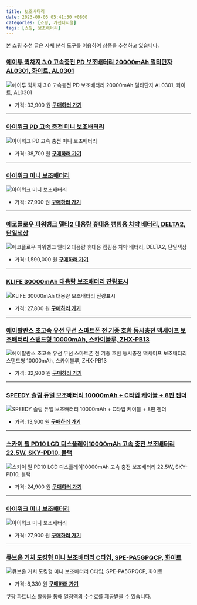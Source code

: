 ```yaml
---
title: 보조배터리
date: 2023-09-05 05:41:50 +0800
categories: [쇼핑, 가전디지털]
tags: [쇼핑, 보조배터리]
---
```

본 쇼핑 추천 글은 자체 분석 도구를 이용하여 상품을 추천하고 있습니다.
### [에이투 퀵차지 3.0 고속충전 PD 보조배터리 20000mAh 멀티단자 AL0301, 화이트, AL0301](https://link.coupang.com/re/AFFSDP?lptag=AF1030537&pageKey=6204537547&itemId=18215145563&vendorItemId=82108386841&traceid=V0-153-1c51c7eb6109913a&clickBeacon=dNCcrJWOSZopvE%2Bvbs6bU7Hm5rwaXWubvqpaP674qiteIK0DIG%2Fl2lBZIUi5%2F3KRkBV5WTCTa1je25GPmHH9IzqAJpyIOFTSVk4SbRJih4ZIlw4peM0xHqdXpfoO2pHoSlb2GLShBGyDrmv%2BpkmdQvkvqrmn1GbzetqidzsCknhURhlyfR3IRJz78lpioBsbX1nG6BpMfEI%2Br%2FW2p9y12%2FwPrxOzPLSkgL2XyZ6yjeLFZk2sg4%2B8ZpldCkJEj3Q%2Fbp3ffZa1CKDNOHl8bb26UNLrbp9rvoXXuP7jw00wzZaYMp676%2FUBSQooiFRBs6WC38KIucdmfZ5Dt%2BMSF8wDWUQH9b3q6H%2Fgwz5CeTbpD9852aPZ%2F7NdTo0LcyFYd6UNKlXMO%2B2q6zhfGflkxveZ3LrYoIfoEhX4QOKMXyG1Av8aAVwrhbk3BYUuCboWvsV5IzK8yOMvbkUtEaMckb%2FNdG6qNHuIgCIKKJMHNjnQGqZb%2F2D16KuwR7DLip6eQHMQoIZGKJL6YTeC0whUQ%2FSS53v6L3neQm3xg4Ytw1LmtsEmiiln1%2B4nRCbKUQP4mxTbAGxJhjRkd0G9BoomWduxpN1m4RNfZUpQ52M9HJX7qcU3815mRyiSVOzkOMCXSyVAq%2FOlZZEuQ%2FcdVmb%2BkD85uR227Wd7vLJYbYfLePbN4BlKvXRY%2FyegpWzJ3bmveWuq4LjrnWu5D%2FC%2FFrMne1csEVeZ%2Fl3b7FGhd3DwLY3pT1KIKIMUVuB%2BEWQceL8f6kXZxZMqRe1546hFrWf%2BogyWCro%2FYAPlfY1UOgpHEHe0EFEvcGdXqcVifX6kBf7i1RbJYCwlNaiFyRf0%2F8qrvzrdYtWHApaR5q25%2BlYIIaddsE6ERDWD7afuyIqrqtZbSUiz&requestid=20230907054150179107270488&token=31850C%7CMIXED)
![에이투 퀵차지 3.0 고속충전 PD 보조배터리 20000mAh 멀티단자 AL0301, 화이트, AL0301](https://ads-partners.coupang.com/image1/Go8PfcT39SJzC7a8GiQ5Vn5KNRBdKZhe1z3HLtDo4EL85wmn8oGDvMRViq-4zV1OZiPbyUCy2Vm1xqmI_awxkdk9gbHz4s7DXWAo_6J7aZ-1mZqshxO8An4EhkP2SwELIJrOizG8GBzl8LMU2icq68Da_JdXjfQfJZxjKLyQ6hmRL7UVuaF7FLcfRbiUeBkZarjIh2K7dR7ddsZyZ7qBqlySowpK3GgXX6F_PFcF1hLZpFMzDVIfXzP0UiIdFbm_Apzs7JeDY5ct_-tg5UoO14ErS41JFg==)
- 가격: 33,900 원
[**구매하러 가기**](https://link.coupang.com/re/AFFSDP?lptag=AF1030537&pageKey=6204537547&itemId=18215145563&vendorItemId=82108386841&traceid=V0-153-1c51c7eb6109913a&clickBeacon=dNCcrJWOSZopvE%2Bvbs6bU7Hm5rwaXWubvqpaP674qiteIK0DIG%2Fl2lBZIUi5%2F3KRkBV5WTCTa1je25GPmHH9IzqAJpyIOFTSVk4SbRJih4ZIlw4peM0xHqdXpfoO2pHoSlb2GLShBGyDrmv%2BpkmdQvkvqrmn1GbzetqidzsCknhURhlyfR3IRJz78lpioBsbX1nG6BpMfEI%2Br%2FW2p9y12%2FwPrxOzPLSkgL2XyZ6yjeLFZk2sg4%2B8ZpldCkJEj3Q%2Fbp3ffZa1CKDNOHl8bb26UNLrbp9rvoXXuP7jw00wzZaYMp676%2FUBSQooiFRBs6WC38KIucdmfZ5Dt%2BMSF8wDWUQH9b3q6H%2Fgwz5CeTbpD9852aPZ%2F7NdTo0LcyFYd6UNKlXMO%2B2q6zhfGflkxveZ3LrYoIfoEhX4QOKMXyG1Av8aAVwrhbk3BYUuCboWvsV5IzK8yOMvbkUtEaMckb%2FNdG6qNHuIgCIKKJMHNjnQGqZb%2F2D16KuwR7DLip6eQHMQoIZGKJL6YTeC0whUQ%2FSS53v6L3neQm3xg4Ytw1LmtsEmiiln1%2B4nRCbKUQP4mxTbAGxJhjRkd0G9BoomWduxpN1m4RNfZUpQ52M9HJX7qcU3815mRyiSVOzkOMCXSyVAq%2FOlZZEuQ%2FcdVmb%2BkD85uR227Wd7vLJYbYfLePbN4BlKvXRY%2FyegpWzJ3bmveWuq4LjrnWu5D%2FC%2FFrMne1csEVeZ%2Fl3b7FGhd3DwLY3pT1KIKIMUVuB%2BEWQceL8f6kXZxZMqRe1546hFrWf%2BogyWCro%2FYAPlfY1UOgpHEHe0EFEvcGdXqcVifX6kBf7i1RbJYCwlNaiFyRf0%2F8qrvzrdYtWHApaR5q25%2BlYIIaddsE6ERDWD7afuyIqrqtZbSUiz&requestid=20230907054150179107270488&token=31850C%7CMIXED)
---
### [아이워크 PD 고속 충전 미니 보조배터리](https://link.coupang.com/re/AFFSDP?lptag=AF1030537&pageKey=6890265321&itemId=16528636845&vendorItemId=83715570859&traceid=V0-153-44ee6bc8b3d418d8&requestid=20230907054150179107270488&token=31850C%7CMIXED)
![아이워크 PD 고속 충전 미니 보조배터리](https://ads-partners.coupang.com/image1/vFFSm56L-EIUobWTvAe3oSwueprE7SHVQexWVVKSi9lVJMDA6YH-tNvupY2Prfo2DX2Soopg6VU909Wnfh3CR7fcOEmb-hsWqDafoW1Ve1_lQOulOPPY17uX4BM8jYXaoAkRFUcqLPzL3xmqbR3aPBUKCgPL5Hmzglv0uPQPNk0cQldDTGKW-bPWIReEPCj9mUE8AEG_G19Tloj0ePbZWOX5j7We_ZbRNg9_GibCZszqDlfwZqJu1mVqnWIQmzWwky4otyrKC6NgOthOTAoOhQ==)
- 가격: 38,700 원
[**구매하러 가기**](https://link.coupang.com/re/AFFSDP?lptag=AF1030537&pageKey=6890265321&itemId=16528636845&vendorItemId=83715570859&traceid=V0-153-44ee6bc8b3d418d8&requestid=20230907054150179107270488&token=31850C%7CMIXED)
---
### [아이워크 미니 보조배터리](https://link.coupang.com/re/AFFSDP?lptag=AF1030537&pageKey=4933688720&itemId=6488109318&vendorItemId=70383684067&traceid=V0-153-3d5f8aa7d181f455&requestid=20230907054150179107270488&token=31850C%7CMIXED)
![아이워크 미니 보조배터리](https://ads-partners.coupang.com/image1/2R9YfFJVzNCRoP6W2T3MrKgg8Za0SOeqxK9616aeKRTEvpy1AvC7v3GUnbu7rxq02QJl_Esf7pTS7Mfq7e-ObJxJJrlFLdus8iwpbojsTwN9v77SdS1WizLh1vTff0qGjbXlW1pDfi6JohTiLzCn3HO2H5RoQZJAhuyY2QztShj_DJN0xkHnbUGfcbgwzL7fCxeyoRGs98U8O1Fv45f9iAPbMMzWSUv_Tar4WAnnt5UZEcHmTwBhMYCwa4bh5CUjXUBoCXmC-fsWXCm-k_suow==)
- 가격: 27,900 원
[**구매하러 가기**](https://link.coupang.com/re/AFFSDP?lptag=AF1030537&pageKey=4933688720&itemId=6488109318&vendorItemId=70383684067&traceid=V0-153-3d5f8aa7d181f455&requestid=20230907054150179107270488&token=31850C%7CMIXED)
---
### [에코플로우 파워뱅크 델타2 대용량 휴대용 캠핑용 차박 배터리, DELTA2, 단일색상](https://link.coupang.com/re/AFFSDP?lptag=AF1030537&pageKey=7172790404&itemId=18074553706&vendorItemId=85227674418&traceid=V0-153-aa9e0fb49c20fdfd&clickBeacon=dNCcrJWOSZopvE%2Bvbs6bU7Hm5rwaXWubvqpaP674qiteIK0DIG%2Fl2lBZIUi5%2F3KRkBV5WTCTa1je25GPmHH9IzqAJpyIOFTSVk4SbRJih4YhTbPrKoD4K1h62uA4KsFmSlb2GLShBGyDrmv%2BpkmdQmYFQkb%2B%2FPflgkcvmUES1EGUwD3lMccWNe8Nlk6135SBX1nG6BpMfEI%2Br%2FW2p9y12%2FwPrxOzPLSkgL2XyZ6yjeLFZk2sg4%2B8ZpldCkJEj3Q%2FxcGFOH05VJIYv%2FSz2lqu6BMs1AsD0GwMuYndDRUtBbkagTvtgW%2Flui3086KvTY%2Fx38KIucdmfZ5Dt%2BMSF8wDWYEoPekht1glMT9csyA3BsriuOT8CbLYew%2FLx8S0OrTZKcLCp%2BifVlU50DBZRqZaz18BFKtdu%2B2rZAG3ZlTiVey4GZ6fTnLxE8g%2FTscUTngxN73u4%2FPrNI2ZdYK1hx7vK4D6lTQcd6UdQzOeFuAapMQM%2F4Ivc0PQZU74OayBquRaAltbiaYAI9wx0p7%2FXZMO2ivASlexhJvf2Lm6Dn7QGD96W42GocPKGcVhoRDY%2BuIQgIBv7AVLtX3xcsZdkojY1JR6h88LoBXjM%2FCNiu%2FfLfzLJTfO95QjOibMGNGubYorrNg2lTsgMsoqiIHDYA%2Flrsf194hJ9Y7sOXpCe33eZGjVXpHXFsEcry5xdcvOXlvVvYa6ygj0Scy1iZyhUHNKhQw%2FHuEWlkgkMrzf4kmCuLfa%2FXOJOmpRw80oGeU52XRngjBhOy4yQeAiEdOfoREN0Kpia1vE3u%2BNwOlL6gFfYoyPPcwq2ZJfXo0pEa0BAyNLUuiVo%2BpnyW1f2EET6zOFRa3NuKEyaCRPwX6ezBnUwFdAc5J0KwE962F9T8VBj7M6&requestid=20230907054150179107270488&token=31850C%7CMIXED)
![에코플로우 파워뱅크 델타2 대용량 휴대용 캠핑용 차박 배터리, DELTA2, 단일색상](https://ads-partners.coupang.com/image1/Gnk7fXZecG3ghxD3Grhxo6pXnTWpEdqWDO2Q6CEIMgQLTw0zFtpgRyPmNMBvHYnvGFLROVPj_xf94QFHgMsM00lCKwBc4kyvCuIijEwqpb8V5fczibSXv4sEjLdWSAE_IjAh92POQrmlq3pISnBhSivXjyNO4IGmASJXPdN73KOz6m22fFg7QGccOZTvWZYew8UD_ioe1Djl9oA-LPXBK7eJlrDqgu9z4Hty7K7euyZc7bqScgOpsJ2d0AygH4lOsbSZyFHYDy1sCiM5iqk913Spu8tdkd7eJ3NyELw6Xu036XXD)
- 가격: 1,590,000 원
[**구매하러 가기**](https://link.coupang.com/re/AFFSDP?lptag=AF1030537&pageKey=7172790404&itemId=18074553706&vendorItemId=85227674418&traceid=V0-153-aa9e0fb49c20fdfd&clickBeacon=dNCcrJWOSZopvE%2Bvbs6bU7Hm5rwaXWubvqpaP674qiteIK0DIG%2Fl2lBZIUi5%2F3KRkBV5WTCTa1je25GPmHH9IzqAJpyIOFTSVk4SbRJih4YhTbPrKoD4K1h62uA4KsFmSlb2GLShBGyDrmv%2BpkmdQmYFQkb%2B%2FPflgkcvmUES1EGUwD3lMccWNe8Nlk6135SBX1nG6BpMfEI%2Br%2FW2p9y12%2FwPrxOzPLSkgL2XyZ6yjeLFZk2sg4%2B8ZpldCkJEj3Q%2FxcGFOH05VJIYv%2FSz2lqu6BMs1AsD0GwMuYndDRUtBbkagTvtgW%2Flui3086KvTY%2Fx38KIucdmfZ5Dt%2BMSF8wDWYEoPekht1glMT9csyA3BsriuOT8CbLYew%2FLx8S0OrTZKcLCp%2BifVlU50DBZRqZaz18BFKtdu%2B2rZAG3ZlTiVey4GZ6fTnLxE8g%2FTscUTngxN73u4%2FPrNI2ZdYK1hx7vK4D6lTQcd6UdQzOeFuAapMQM%2F4Ivc0PQZU74OayBquRaAltbiaYAI9wx0p7%2FXZMO2ivASlexhJvf2Lm6Dn7QGD96W42GocPKGcVhoRDY%2BuIQgIBv7AVLtX3xcsZdkojY1JR6h88LoBXjM%2FCNiu%2FfLfzLJTfO95QjOibMGNGubYorrNg2lTsgMsoqiIHDYA%2Flrsf194hJ9Y7sOXpCe33eZGjVXpHXFsEcry5xdcvOXlvVvYa6ygj0Scy1iZyhUHNKhQw%2FHuEWlkgkMrzf4kmCuLfa%2FXOJOmpRw80oGeU52XRngjBhOy4yQeAiEdOfoREN0Kpia1vE3u%2BNwOlL6gFfYoyPPcwq2ZJfXo0pEa0BAyNLUuiVo%2BpnyW1f2EET6zOFRa3NuKEyaCRPwX6ezBnUwFdAc5J0KwE962F9T8VBj7M6&requestid=20230907054150179107270488&token=31850C%7CMIXED)
---
### [KLIFE 30000mAh 대용량 보조배터리 잔량표시](https://link.coupang.com/re/AFFSDP?lptag=AF1030537&pageKey=6827663522&itemId=16199957632&vendorItemId=83904772195&traceid=V0-153-702c9cf390108150&requestid=20230907054150179107270488&token=31850C%7CMIXED)
![KLIFE 30000mAh 대용량 보조배터리 잔량표시](https://ads-partners.coupang.com/image1/ES9AnIddkxS-1EGjEVQiUlIfJ3iHez9KlNqEgeM8CUTNAn_WvcchPUZ2E1LUt-KUjUIjMdA0cyOoI_AtA7sLo_7hT-93nA5MBtPRKbMCRNB3diPiIc46qzgWHuQdjey5lozrms4WqNK9ofMeHTk8Sy_vu79ZVcM-vwKVmMAe13skQk-LGYAs6Qow6rluPpk44x3EqXag36HHVLxFHl_qVs9dN8Q3od5pzGcMQ9vEp7v0JVL-4IUCcBYRZof-cb4uNndqeNIMtHNsMREslTCvsDpj8vFBubKRcv_ZLiLf4g==)
- 가격: 27,800 원
[**구매하러 가기**](https://link.coupang.com/re/AFFSDP?lptag=AF1030537&pageKey=6827663522&itemId=16199957632&vendorItemId=83904772195&traceid=V0-153-702c9cf390108150&requestid=20230907054150179107270488&token=31850C%7CMIXED)
---
### [에이팔란스 초고속 유선 무선 스마트폰 전 기종 호환 동시충전 맥세이프 보조배터리 스탠드형 10000mAh, 스카이블루, ZHX-PB13](https://link.coupang.com/re/AFFSDP?lptag=AF1030537&pageKey=7075276680&itemId=17583476382&vendorItemId=84750040164&traceid=V0-153-35c8238df70dd443&clickBeacon=dNCcrJWOSZopvE%2Bvbs6bU7Hm5rwaXWubvqpaP674qiteIK0DIG%2Fl2lBZIUi5%2F3KRkBV5WTCTa1je25GPmHH9IzqAJpyIOFTSVk4SbRJih4YdqqZ5AmQERpSBWFvyLkoyuHHwYD78vZ4CD84WbfghkCml9c%2FigT%2BjGBWDuEX5TAeD0s5w9xeLG6eDxIPbhznBX1nG6BpMfEI%2Br%2FW2p9y12%2FwPrxOzPLSkgL2XyZ6yjeLFZk2sg4%2B8ZpldCkJEj3Q%2FhHg8JcE%2BvW79KRD0fmu4nn4KxjANw8HsW7VcQETKLuoY9dW41SsFhuMG2O0lg5ElwHBdNUfGtWt30s4%2Fea0sZ0P1kZem3FK756X4HHXn8tH83cf%2FppJimFFZdL1AsUDEiHEubWDd1Wf5uPzdsji%2FzyAZ9fyHuDAarfngSSr5LqCIHSk7hAFSBRyjf6AhuMaNWvqbdEr4jOQa1mcg47G0lDw97Vc2GQSlhoYo6SjCkDS%2F1O2C88A9c7zKYnazJ2bVXbG32gcH1t9dlqnNPI3ClxRqLg7sfoGzt%2F4J94%2BKI0xNYAh34uQWwnPgx5woIB1kDPZbGEk7oT270DVeRsveAfIeY2ZeIGVYKUMY%2FodCiJPmeOKYzTGhLjaMiraWHvgUlunBAcj54vThWA3jP%2BtbThE0udvRdEkljMsYOqhagQYN%2FDgPXvfGt91fHoo%2FiLhLW3%2BtIaByc64iap%2FAX05hgZDGDcrh22hFmM4dLoJug5IitZKsgPkmuXQlPsHH0rOlJzTUXUvmu1%2Fu6RTimfVU6lwrXDG%2Fg0OAK%2Fyfv1tk3%2FCbsOaDQ25Iv3UfpbCwZn%2BnIFSSxJc18w131d0y2osIiAJWPWhiG29ku9aURHSF9W4Q5TLjPQakngng4ROfyDYs&requestid=20230907054150179107270488&token=31850C%7CMIXED)
![에이팔란스 초고속 유선 무선 스마트폰 전 기종 호환 동시충전 맥세이프 보조배터리 스탠드형 10000mAh, 스카이블루, ZHX-PB13](https://ads-partners.coupang.com/image1/ciV30htWOutkzG6QclIqZzA7CUxHVHjFJbQ_G_tpd_MzZlKKr5jPzpVWdPzSqMHxxNGJqGoaZDKT_hR0TCreC2yqguaKcEHumCMUa9HxlcFYq0Z9cJ0HMuASUOOzEDW7LUUezgncawdhH2UzFf-pHjmQYJULJjAMLuOoDJ5-EyFKg4CPSXsm4ODc2hkPib7rtrD55Mg1LKz4rn7z37mHfd0nsOpANSDs2YPBI0uKKyogVBJn9j7vzl4PtszEN9z3YPzrwZDl4bKGT4wn8aGiYK0Ip6dq2-0SZNN5_JUeM1YOPa-ZUA==)
- 가격: 32,900 원
[**구매하러 가기**](https://link.coupang.com/re/AFFSDP?lptag=AF1030537&pageKey=7075276680&itemId=17583476382&vendorItemId=84750040164&traceid=V0-153-35c8238df70dd443&clickBeacon=dNCcrJWOSZopvE%2Bvbs6bU7Hm5rwaXWubvqpaP674qiteIK0DIG%2Fl2lBZIUi5%2F3KRkBV5WTCTa1je25GPmHH9IzqAJpyIOFTSVk4SbRJih4YdqqZ5AmQERpSBWFvyLkoyuHHwYD78vZ4CD84WbfghkCml9c%2FigT%2BjGBWDuEX5TAeD0s5w9xeLG6eDxIPbhznBX1nG6BpMfEI%2Br%2FW2p9y12%2FwPrxOzPLSkgL2XyZ6yjeLFZk2sg4%2B8ZpldCkJEj3Q%2FhHg8JcE%2BvW79KRD0fmu4nn4KxjANw8HsW7VcQETKLuoY9dW41SsFhuMG2O0lg5ElwHBdNUfGtWt30s4%2Fea0sZ0P1kZem3FK756X4HHXn8tH83cf%2FppJimFFZdL1AsUDEiHEubWDd1Wf5uPzdsji%2FzyAZ9fyHuDAarfngSSr5LqCIHSk7hAFSBRyjf6AhuMaNWvqbdEr4jOQa1mcg47G0lDw97Vc2GQSlhoYo6SjCkDS%2F1O2C88A9c7zKYnazJ2bVXbG32gcH1t9dlqnNPI3ClxRqLg7sfoGzt%2F4J94%2BKI0xNYAh34uQWwnPgx5woIB1kDPZbGEk7oT270DVeRsveAfIeY2ZeIGVYKUMY%2FodCiJPmeOKYzTGhLjaMiraWHvgUlunBAcj54vThWA3jP%2BtbThE0udvRdEkljMsYOqhagQYN%2FDgPXvfGt91fHoo%2FiLhLW3%2BtIaByc64iap%2FAX05hgZDGDcrh22hFmM4dLoJug5IitZKsgPkmuXQlPsHH0rOlJzTUXUvmu1%2Fu6RTimfVU6lwrXDG%2Fg0OAK%2Fyfv1tk3%2FCbsOaDQ25Iv3UfpbCwZn%2BnIFSSxJc18w131d0y2osIiAJWPWhiG29ku9aURHSF9W4Q5TLjPQakngng4ROfyDYs&requestid=20230907054150179107270488&token=31850C%7CMIXED)
---
### [SPEEDY 슬림 듀얼 보조배터리 10000mAh + C타입 케이블 + 8핀 젠더](https://link.coupang.com/re/AFFSDP?lptag=AF1030537&pageKey=294743270&itemId=929824939&vendorItemId=5307361030&traceid=V0-153-374baae3bc074d5f&requestid=20230907054150179107270488&token=31850C%7CMIXED)
![SPEEDY 슬림 듀얼 보조배터리 10000mAh + C타입 케이블 + 8핀 젠더](https://ads-partners.coupang.com/image1/CYOvu0-t-oD4qM1fCcA3X7LJNT_c1K0uJH6F2fzkE-ylYPuROVyVhb7uRu-NDULUnNlMJUH8u60KIhopHLJ8ytmA-eOd7euiEQPI3Evk4JfkL5Q3nNKmWBiiWcR6exJCiHmYqaRT957AsoSqnHYtwpIQm06STYvlZhQzJsyPq5-2H3zoNWeFHl-UaGCvFrODTHs1AelG38BpWnLb2DJNsR8rRpbhj5Lp1ZRcxbdprccLt7gxE17Y6ITT-aUGHnKk6pnXSiJ7ul8ghp6RgjCdLMg=)
- 가격: 13,900 원
[**구매하러 가기**](https://link.coupang.com/re/AFFSDP?lptag=AF1030537&pageKey=294743270&itemId=929824939&vendorItemId=5307361030&traceid=V0-153-374baae3bc074d5f&requestid=20230907054150179107270488&token=31850C%7CMIXED)
---
### [스카이 필 PD10 LCD 디스플레이10000mAh 고속 충전 보조배터리 22.5W, SKY-PD10, 블랙](https://link.coupang.com/re/AFFSDP?lptag=AF1030537&pageKey=7434915623&itemId=19319294632&vendorItemId=86433447736&traceid=V0-153-ee4e1e8fbbc92f78&clickBeacon=dNCcrJWOSZopvE%2Bvbs6bU7Hm5rwaXWubvqpaP674qiteIK0DIG%2Fl2lBZIUi5%2F3KRkBV5WTCTa1je25GPmHH9IzqAJpyIOFTSVk4SbRJih4aWfOxdJlbVSn95m28mEAS7uHHwYD78vZ4CD84WbfghkI3D9fkU61wdfeukM21eNJRuk6Of9tQ38F7OgiDB%2FKt7X1nG6BpMfEI%2Br%2FW2p9y12%2FwPrxOzPLSkgL2XyZ6yjeLFZk2sg4%2B8ZpldCkJEj3Q%2Fvm%2FWNjL%2FWCPApvpmaVQP0DMWsl%2FwjfsL0l%2Fs6%2FfuN2W2HfWRfbhr%2FCYWSHLeiO0lwHBdNUfGtWt30s4%2Fea0sZ9XyKjfUUrk7CKERJ4HrF13Vydr9uVhHC978Y9ego7T4haX8kSXonoO8FFGFSex1e7rYoIfoEhX4QOKMXyG1Av%2BpBECiqSx9u9Dgx562LnM5N73u4%2FPrNI2ZdYK1hx7vK7IDsfsPasldS%2BZpIi7zoWAM%2F4Ivc0PQZU74OayBquRaAltbiaYAI9wx0p7%2FXZMO2ivASlexhJvf2Lm6Dn7QGD96W42GocPKGcVhoRDY%2BuIQgIBv7AVLtX3xcsZdkojY1JR6h88LoBXjM%2FCNiu%2FfLfzLJTfO95QjOibMGNGubYorrNg2lTsgMsoqiIHDYA%2Flrsf194hJ9Y7sOXpCe33eZGjVXpHXFsEcry5xdcvOXlvVvYa6ygj0Scy1iZyhUHNKhQw%2FHuEWlkgkMrzf4kmCuLfa%2FXOJOmpRw80oGeU52XRngjBhOy4yQeAiEdOfoREN0Kpia1vE3u%2BNwOlL6gFfYoyPPcwq2ZJfXo0pEa0BAyNLUuiVo%2BpnyW1f2EET6zOFRa3NuKEyaCRPwX6ezBnUwFdAc5J0KwE962F9T8VBj7M6&requestid=20230907054150179107270488&token=31850C%7CMIXED)
![스카이 필 PD10 LCD 디스플레이10000mAh 고속 충전 보조배터리 22.5W, SKY-PD10, 블랙](https://ads-partners.coupang.com/image1/NII4ZEao7TTBRdMeNMJjqCM-LY92DYdMhPqeAC9M8ZZBUDMLxBqTzEP6DGXxE1cpTQycGmcdMbeZowGYShH4igTrc8VVDK-NPPFNUXIFL5JfC0IhC8hghL6enuaHhex3NMVK4htVHUWQDkgGROlF-6enssQarqqbTET4RROG2jfxXNjGDUTraivuiTAkie6C5w2JYim0mrkTAINwbls2FWNDMa-yhGniABFpaUF9KMM0k2a4OwuMgm-Ys24ZUUJA6ztzEGyuykP156RsnHTVNeWp9xk=)
- 가격: 24,900 원
[**구매하러 가기**](https://link.coupang.com/re/AFFSDP?lptag=AF1030537&pageKey=7434915623&itemId=19319294632&vendorItemId=86433447736&traceid=V0-153-ee4e1e8fbbc92f78&clickBeacon=dNCcrJWOSZopvE%2Bvbs6bU7Hm5rwaXWubvqpaP674qiteIK0DIG%2Fl2lBZIUi5%2F3KRkBV5WTCTa1je25GPmHH9IzqAJpyIOFTSVk4SbRJih4aWfOxdJlbVSn95m28mEAS7uHHwYD78vZ4CD84WbfghkI3D9fkU61wdfeukM21eNJRuk6Of9tQ38F7OgiDB%2FKt7X1nG6BpMfEI%2Br%2FW2p9y12%2FwPrxOzPLSkgL2XyZ6yjeLFZk2sg4%2B8ZpldCkJEj3Q%2Fvm%2FWNjL%2FWCPApvpmaVQP0DMWsl%2FwjfsL0l%2Fs6%2FfuN2W2HfWRfbhr%2FCYWSHLeiO0lwHBdNUfGtWt30s4%2Fea0sZ9XyKjfUUrk7CKERJ4HrF13Vydr9uVhHC978Y9ego7T4haX8kSXonoO8FFGFSex1e7rYoIfoEhX4QOKMXyG1Av%2BpBECiqSx9u9Dgx562LnM5N73u4%2FPrNI2ZdYK1hx7vK7IDsfsPasldS%2BZpIi7zoWAM%2F4Ivc0PQZU74OayBquRaAltbiaYAI9wx0p7%2FXZMO2ivASlexhJvf2Lm6Dn7QGD96W42GocPKGcVhoRDY%2BuIQgIBv7AVLtX3xcsZdkojY1JR6h88LoBXjM%2FCNiu%2FfLfzLJTfO95QjOibMGNGubYorrNg2lTsgMsoqiIHDYA%2Flrsf194hJ9Y7sOXpCe33eZGjVXpHXFsEcry5xdcvOXlvVvYa6ygj0Scy1iZyhUHNKhQw%2FHuEWlkgkMrzf4kmCuLfa%2FXOJOmpRw80oGeU52XRngjBhOy4yQeAiEdOfoREN0Kpia1vE3u%2BNwOlL6gFfYoyPPcwq2ZJfXo0pEa0BAyNLUuiVo%2BpnyW1f2EET6zOFRa3NuKEyaCRPwX6ezBnUwFdAc5J0KwE962F9T8VBj7M6&requestid=20230907054150179107270488&token=31850C%7CMIXED)
---
### [아이워크 미니 보조배터리](https://link.coupang.com/re/AFFSDP?lptag=AF1030537&pageKey=4933688720&itemId=2388184949&vendorItemId=70383683996&traceid=V0-153-3d5f8aa7d181f455&requestid=20230907054150179107270488&token=31850C%7CMIXED)
![아이워크 미니 보조배터리](https://ads-partners.coupang.com/image1/HEz-7bzVOY3NtbAzHESea06M67P50q_9VF7WJuiu1Lwlhra_Q2daij0wL2HnC0ierfA1Z7eqaUzY5V7eWexqPiX99fxbcyVyqKxsxaMwYGgvyNb2MZCggOEcOjMQ60Wxc_oCfiscHar_dHftmgy4VO5QH8J_k_mbYko9d11XmsdKD2JSqU0ZZvMaZk3T9lZ75pod2CZHSWlm-5fg_R4YJjekONt6gZuP7SQQSU6f5N-TQWyVHG9TKOWKEhYrxT2WjHwy8JAyTqkKQ_iEv6TDUnQh)
- 가격: 27,900 원
[**구매하러 가기**](https://link.coupang.com/re/AFFSDP?lptag=AF1030537&pageKey=4933688720&itemId=2388184949&vendorItemId=70383683996&traceid=V0-153-3d5f8aa7d181f455&requestid=20230907054150179107270488&token=31850C%7CMIXED)
---
### [큐브온 거치 도킹형 미니 보조배터리 C타입, SPE-PA5GPQCP, 화이트](https://link.coupang.com/re/AFFSDP?lptag=AF1030537&pageKey=7345666263&itemId=18890565018&vendorItemId=86018672100&traceid=V0-153-3d83943a913a1840&clickBeacon=dNCcrJWOSZopvE%2Bvbs6bU7Hm5rwaXWubvqpaP674qiteIK0DIG%2Fl2lBZIUi5%2F3KRkBV5WTCTa1je25GPmHH9IzqAJpyIOFTSVk4SbRJih4YiR%2FOzBOMouUDvw43U0yo4uHHwYD78vZ4CD84WbfghkBxnWM8OMzjDHUvgc6FK5QRpjhbxU%2BuekiVaFYSj9YwJX1nG6BpMfEI%2Br%2FW2p9y12%2FwPrxOzPLSkgL2XyZ6yjeLFZk2sg4%2B8ZpldCkJEj3Q%2FV5xffNzdEDvdorgGnpCzjceOrz3cx%2B5SOn49dIs57ftzwKAtgFexlghZ95VORzsq38KIucdmfZ5Dt%2BMSF8wDWXwwPmdsvH0URhGV405zLgIy9HC7CNbS6WhReZOPOhLdPblQrp1kkr2GFuenuiOqxrDecj16kH2HN6XGTkr6cw5d4dtKD7KiahdgJmK8ERZRgR8fLa4eurv2AS9%2FG9Sj5VRWaKnW1S2WjAhx4yLH0qxQNj%2B6pRfqPjzMf5NQ4rrts82IS4k0xUJik5bCkXxb4gY1Z%2BhDM6rmVBI4OOMLsFrmIuUuG0o92UpATWJrYsK6s0NINQz5mu%2FtbIcICWQOpDAomAc%2FO3ECVYvYnUb86b029BK%2FQO0ZvNSrSufaq7tnEZ8uOPqkG%2FimHBQChT3Y9LQ26FOsF%2Fxy8odjkcYCFZ2p0mGpXEAEs%2BwnTTfmDHrJmtuj37NmjrDObDXeJOlMogJyy50CZGNHyXZKigM9cXcbGnL9%2FTvjP%2FC7Pp6EyFCJRklK%2FLjcgYh%2BC6f86BcFz42EsTzrPX6SYQSogSh2UbDsGsc0Zmuinwfrg7jhcNlsDFo2muobKW0557tlXLswj%2BaxBjpBcyRLDWJbc3bgno%2BzH%2BRRttXcbsRXzS1urgdk&requestid=20230907054150179107270488&token=31850C%7CMIXED)
![큐브온 거치 도킹형 미니 보조배터리 C타입, SPE-PA5GPQCP, 화이트](https://ads-partners.coupang.com/image1/RWxg7GiNYLwQGKPARX3KIHZrFZwlbilJ2xwx_GNldgS2z5hdpCBa23G8cPTdjpxCHlo8ijCTREiBGhVB-Tm2B9zMEJsmSNiKtND5ZiVwjI1yqs4hMdjQiWkDIFsJ3QWyGNvfkzguh8r3r73sGa5hlisBGmTCFg7II0f8FXUgHrAhOqGve5lnD01HBB60R6q23hc3CXI4g_h75uSfDCBRBxm5zTf89bERPY1P_qit9viZThkZ4Z3riy1pXBdpNI28P6WwNJfYN9ozqHnieXWdo7t4h7I=)
- 가격: 8,330 원
[**구매하러 가기**](https://link.coupang.com/re/AFFSDP?lptag=AF1030537&pageKey=7345666263&itemId=18890565018&vendorItemId=86018672100&traceid=V0-153-3d83943a913a1840&clickBeacon=dNCcrJWOSZopvE%2Bvbs6bU7Hm5rwaXWubvqpaP674qiteIK0DIG%2Fl2lBZIUi5%2F3KRkBV5WTCTa1je25GPmHH9IzqAJpyIOFTSVk4SbRJih4YiR%2FOzBOMouUDvw43U0yo4uHHwYD78vZ4CD84WbfghkBxnWM8OMzjDHUvgc6FK5QRpjhbxU%2BuekiVaFYSj9YwJX1nG6BpMfEI%2Br%2FW2p9y12%2FwPrxOzPLSkgL2XyZ6yjeLFZk2sg4%2B8ZpldCkJEj3Q%2FV5xffNzdEDvdorgGnpCzjceOrz3cx%2B5SOn49dIs57ftzwKAtgFexlghZ95VORzsq38KIucdmfZ5Dt%2BMSF8wDWXwwPmdsvH0URhGV405zLgIy9HC7CNbS6WhReZOPOhLdPblQrp1kkr2GFuenuiOqxrDecj16kH2HN6XGTkr6cw5d4dtKD7KiahdgJmK8ERZRgR8fLa4eurv2AS9%2FG9Sj5VRWaKnW1S2WjAhx4yLH0qxQNj%2B6pRfqPjzMf5NQ4rrts82IS4k0xUJik5bCkXxb4gY1Z%2BhDM6rmVBI4OOMLsFrmIuUuG0o92UpATWJrYsK6s0NINQz5mu%2FtbIcICWQOpDAomAc%2FO3ECVYvYnUb86b029BK%2FQO0ZvNSrSufaq7tnEZ8uOPqkG%2FimHBQChT3Y9LQ26FOsF%2Fxy8odjkcYCFZ2p0mGpXEAEs%2BwnTTfmDHrJmtuj37NmjrDObDXeJOlMogJyy50CZGNHyXZKigM9cXcbGnL9%2FTvjP%2FC7Pp6EyFCJRklK%2FLjcgYh%2BC6f86BcFz42EsTzrPX6SYQSogSh2UbDsGsc0Zmuinwfrg7jhcNlsDFo2muobKW0557tlXLswj%2BaxBjpBcyRLDWJbc3bgno%2BzH%2BRRttXcbsRXzS1urgdk&requestid=20230907054150179107270488&token=31850C%7CMIXED)


쿠팡 파트너스 활동을 통해 일정액의 수수료를 제공받을 수 있습니다.
